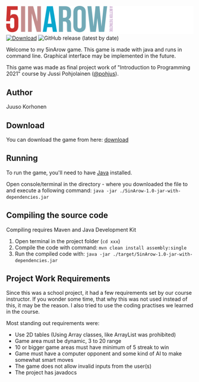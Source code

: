 ![Logo](assets/logo.svg)
[![Download](https://img.shields.io/badge/-Download-green?style=for-the-badge)](/korhox/5inarow/releases/latest/download/5inarow.zip) ![GitHub release (latest by date)](https://img.shields.io/github/v/release/korhox/tictactoe?color=blue&label=Version&style=for-the-badge)

Welcome to my 5inArow game. This game is made with java and runs in command line. Graphical interface may be implemented in the future.

This game was made as final project work of "Introduction to Programming 2021" course by Jussi Pohjolainen ([@pohjus](https://github.com/pohjus)).

## Author
Juuso Korhonen

## Download
You can download the game from here: [download](/korhox/5inarow/releases/latest/download/5inArow-1.0-jar-with-dependencies.jar)

## Running
To run the game, you'll need to have [Java](https://www.oracle.com/java/technologies/downloads/) installed.

Open console/terminal in the directory - where you downloaded the file to and execute a following command:
```java -jar ./5inArow-1.0-jar-with-dependencies.jar```

## Compiling the source code
Compiling requires Maven and Java Development Kit
1. Open terminal in the project folder (`cd xxx`)
2. Compile the code with command:
      ```mvn clean install assembly:single```
3. Run the compiled code with:
     ```java -jar ./target/5inArow-1.0-jar-with-dependencies.jar```

## Project Work Requirements
Since this was a school project, it had a few requirements set by our course instructor. If you wonder some time, that why this was not used instead of this, it may be the reason. I also tried to use the coding practises we learned in the course.

Most standing out requirements were:
- Use 2D tables (Using Array classes, like ArrayList was prohibited)
- Game area must be dynamic, 3 to 20 range
- 10 or bigger game areas must have minimum of 5 streak to win
- Game must have a computer opponent and some kind of AI to make somewhat smart moves
- The game does not allow invalid inputs from the user(s)
- The project has javadocs